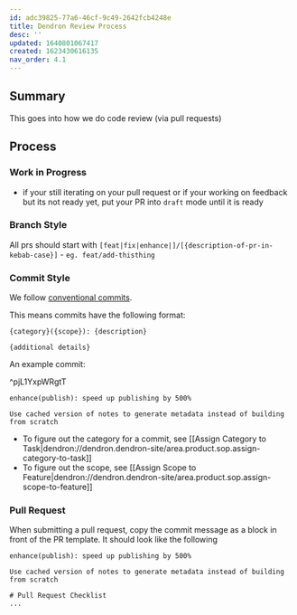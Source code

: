 ```yaml
---
id: adc39825-77a6-46cf-9c49-2642fcb4248e
title: Dendron Review Process
desc: ''
updated: 1640801067417
created: 1623430616135
nav_order: 4.1
---
```


## Summary

This goes into how we do code review (via pull requests)

## Process

### Work in Progress
- if your still iterating on your pull request or if your working on feedback but its not ready yet, put your PR into `draft` mode until it is ready

### Branch Style

All prs should start with `[feat|fix|enhance|]/[{description-of-pr-in-kebab-case}]`
    - `eg. feat/add-thisthing`

### Commit Style

We follow [conventional commits](https://www.conventionalcommits.org/en/v1.0.0/).

This means commits have the following format:

```
{category}({scope}): {description}

{additional details}
```

An example commit:

^pjL1YxpWRgtT
``` 
enhance(publish): speed up publishing by 500%

Use cached version of notes to generate metadata instead of building from scratch
```

* To figure out the category for a commit, see [[Assign Category to Task|dendron://dendron.dendron-site/area.product.sop.assign-category-to-task]]
* To figure out the scope, see [[Assign Scope to Feature|dendron://dendron.dendron-site/area.product.sop.assign-scope-to-feature]]

### Pull Request
When submitting a pull request, copy the commit message as a block in front of the PR template. It should look like the following

```
enhance(publish): speed up publishing by 500%

Use cached version of notes to generate metadata instead of building from scratch

# Pull Request Checklist
...
```